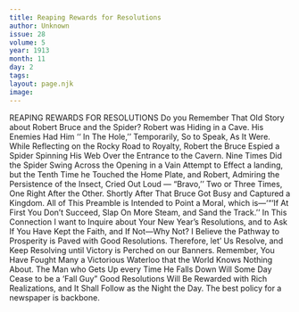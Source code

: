```yaml
---
title: Reaping Rewards for Resolutions
author: Unknown
issue: 28
volume: 5
year: 1913
month: 11
day: 2
tags:
layout: page.njk
image:
---
```

REAPING REWARDS FOR RESOLUTIONS    Do you Remember That Old Story about Robert Bruce and the Spider? Robert was Hiding in a Cave. His Enemies Had Him ‘‘ In The Hole,’’ Temporarily, So to Speak, As It Were. While Reflecting on the Rocky Road to Royalty, Robert the Bruce Espied a Spider Spinning His Web Over the Entrance to the Cavern. Nine Times Did the Spider Swing Across the Opening in a Vain Attempt to Effect a landing, but the Tenth Time he Touched the Home Plate, and Robert, Admiring the Persistence of the Insect, Cried Out Loud — “Bravo,’’ Two or Three Times, One Right After the Other. Shortly After That Bruce Got Busy and Captured a Kingdom. All of This Preamble is Intended to Point a Moral, which is—‘“‘If At First You Don’t Succeed, Slap On More Steam, and Sand the Track.’’ In This Connection I want to Inquire about Your New Year’s Resolutions, and to Ask If You Have Kept the Faith, and If Not—Why Not? I Believe the Pathway to Prosperity is Paved with Good Resolutions. Therefore, let’ Us Resolve, and Keep Resolving until Victory is Perched on our Banners. Remember, You Have Fought Many a Victorious Waterloo that the World Knows Nothing About. The Man who Gets Up every Time He Falls Down Will Some Day Cease to be a ‘Fall Guy” Good Resolutions Will Be Rewarded with Rich Realizations, and It Shall Follow as the Night the Day. The best policy for a newspaper is backbone. 




